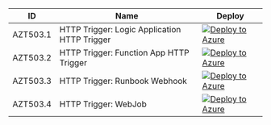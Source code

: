 | ID          | Name                                                             |Deploy|
| ----------- |------------------------------------------------------------------|------|
| AZT503.1    | HTTP Trigger: Logic Application HTTP Trigger |[![Deploy to Azure](https://aka.ms/deploytoazurebutton)](https://portal.azure.com/#create/Microsoft.Template/uri/https%3A%2F%2Fraw.githubusercontent.com%2Fmicrosoft%2FAzDetectSuite%2Fmain%2FAzureThreatResearchMatrix%2FPersistence%2FAZT503%2FAZT503-1.json)|
| AZT503.2    | HTTP Trigger: Function App HTTP Trigger |[![Deploy to Azure](https://aka.ms/deploytoazurebutton)](https://portal.azure.com/#create/Microsoft.Template/uri/https%3A%2F%2Fraw.githubusercontent.com%2Fmicrosoft%2FAzDetectSuite%2Fmain%2FAzureThreatResearchMatrix%2FPersistence%2FAZT503%2FAZT503-2.json)|
| AZT503.3    | HTTP Trigger: Runbook Webhook |[![Deploy to Azure](https://aka.ms/deploytoazurebutton)](https://portal.azure.com/#create/Microsoft.Template/uri/https%3A%2F%2Fraw.githubusercontent.com%2Fmicrosoft%2FAzDetectSuite%2Fmain%2FAzureThreatResearchMatrix%2FPersistence%2FAZT503%2FAZT503-3.json)|
| AZT503.4    | HTTP Trigger: WebJob |[![Deploy to Azure](https://aka.ms/deploytoazurebutton)](https://portal.azure.com/#create/Microsoft.Template/uri/https%3A%2F%2Fraw.githubusercontent.com%2Fmicrosoft%2FAzDetectSuite%2Fmain%2FAzureThreatResearchMatrix%2FPersistence%2FAZT503%2FAZT503-4.json)|

